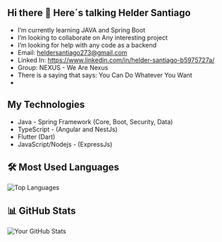 ## Hi there 👋 Here´s talking Helder Santiago

- I’m currently learning JAVA and Spring Boot
- I’m looking to collaborate on Any interesting project
- I’m looking for help with any code as a backend
- Email: heldersantiago273@gmail.com
- Linked In: https://www.linkedin.com/in/helder-santiago-b5975727a/
- Group: NEXUS - We Are Nexus
- There is a saying that says: You Can Do Whatever You Want
- 
## My Technologies
- Java - Spring Framework (Core, Boot, Security, Data)
- TypeScript - (Angular and NestJs)
- Flutter (Dart)
- JavaScript/Nodejs - (ExpressJs)

## 🛠️ Most Used Languages
![Top Languages](https://github-readme-stats.vercel.app/api/top-langs/?username=heldersantiago&layout=compact&theme=radical)
 
## 📊 GitHub Stats
![Your GitHub Stats](https://github-readme-stats.vercel.app/api?username=heldersantiago&show_icons=true&theme=radical)

